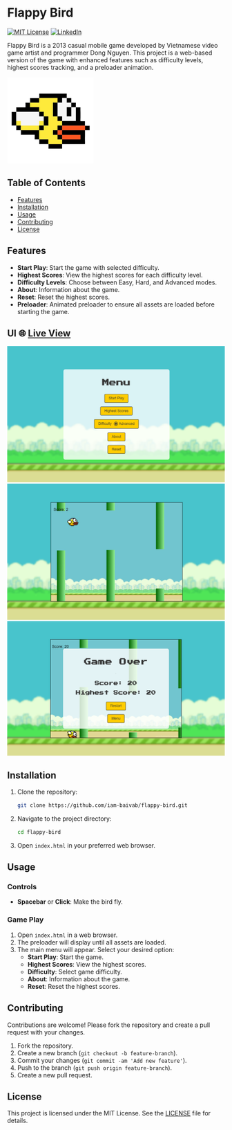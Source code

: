 # Flappy Bird
[![MIT License][license-shield]][license-url]
[![LinkedIn][linkedin-shield]][linkedin-url]

Flappy Bird is a 2013 casual mobile game developed by Vietnamese video game artist and programmer Dong Nguyen. This project is a web-based version of the game with enhanced features such as difficulty levels, highest scores tracking, and a preloader animation.

<img src="assets\icon.png" height="200px">

## Table of Contents

- [Features](#features)
- [Installation](#installation)
- [Usage](#usage)
- [Contributing](#contributing)
- [License](#license)

## Features

- **Start Play**: Start the game with selected difficulty.
- **Highest Scores**: View the highest scores for each difficulty level.
- **Difficulty Levels**: Choose between Easy, Hard, and Advanced modes.
- **About**: Information about the game.
- **Reset**: Reset the highest scores.
- **Preloader**: Animated preloader to ensure all assets are loaded before starting the game.

## UI 🌐 [Live View](https://playflappybird.pages.dev/)
<img src="assets\play1.png">
<img src="assets\play2.png">
<img src="assets\play3.png">

## Installation

1. Clone the repository:
    ```bash
    git clone https://github.com/iam-baivab/flappy-bird.git
    ```
2. Navigate to the project directory:
    ```bash
    cd flappy-bird
    ```
3. Open `index.html` in your preferred web browser.

## Usage

### Controls

- **Spacebar** or **Click**: Make the bird fly.

### Game Play

1. Open `index.html` in a web browser.
2. The preloader will display until all assets are loaded.
3. The main menu will appear. Select your desired option:
   - **Start Play**: Start the game.
   - **Highest Scores**: View the highest scores.
   - **Difficulty**: Select game difficulty.
   - **About**: Information about the game.
   - **Reset**: Reset the highest scores.

## Contributing

Contributions are welcome! Please fork the repository and create a pull request with your changes.

1. Fork the repository.
2. Create a new branch (`git checkout -b feature-branch`).
3. Commit your changes (`git commit -am 'Add new feature'`).
4. Push to the branch (`git push origin feature-branch`).
5. Create a new pull request.

## License

This project is licensed under the MIT License. See the [LICENSE](LICENSE) file for details.

[license-shield]: https://img.shields.io/badge/License-MIT-red.svg
[license-url]: https://github.com/iam-baivab/News-Scraping-using-BeautyfulSoup-Selenium-with-Django/blob/main/LICENSE
[linkedin-shield]: https://img.shields.io/badge/-LinkedIn-black.svg?style=flat&logo=linkedin&colorB=blue
[linkedin-url]: https://www.linkedin.com/in/baivabsarkar/
